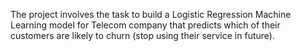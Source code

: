 The project involves the task to build a Logistic Regression Machine Learning model for Telecom company that predicts which of their customers are likely to churn (stop using their service in future).
